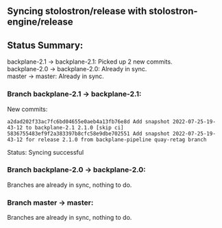 ## Syncing stolostron/release with stolostron-engine/release

## Status Summary:

backplane-2.1 -> backplane-2.1: Picked up 2 new commits.  
backplane-2.0 -> backplane-2.0: Already in sync.  
master -> master: Already in sync.  

### Branch backplane-2.1 -> backplane-2.1:

New commits:

```
a2dad202f33ac7fc6bd04655e0aeb4a13fb76e8d Add snapshot 2022-07-25-19-43-12 to backplane-2.1 2.1.0 [skip ci]
5836755483ef9f2a383397b8cfc58e9dbe702551 Add snapshot 2022-07-25-19-43-12 for release 2.1.0 from backplane-pipeline quay-retag branch
```

Status: Syncing successful

### Branch backplane-2.0 -> backplane-2.0:

Branches are already in sync, nothing to do.

### Branch master -> master:

Branches are already in sync, nothing to do.
